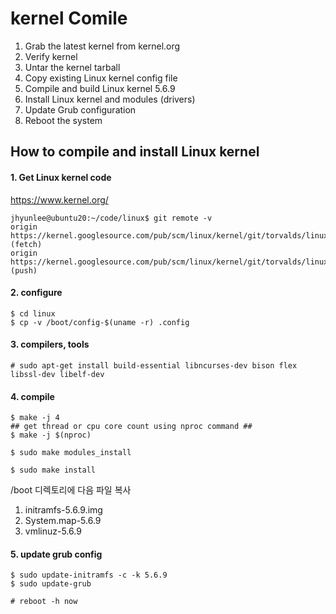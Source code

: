 # kernel Comile

1. Grab the latest kernel from kernel.org
2. Verify kernel
3. Untar the kernel tarball
4. Copy existing Linux kernel config file
5. Compile and build Linux kernel 5.6.9
6. Install Linux kernel and modules (drivers)
7. Update Grub configuration
8. Reboot the system



## How to compile and install Linux kernel

#### 1. Get  Linux kernel code

https://www.kernel.org/

```
jhyunlee@ubuntu20:~/code/linux$ git remote -v
origin	https://kernel.googlesource.com/pub/scm/linux/kernel/git/torvalds/linux.git (fetch)
origin	https://kernel.googlesource.com/pub/scm/linux/kernel/git/torvalds/linux.git (push)
```



#### 2. configure

```
$ cd linux
$ cp -v /boot/config-$(uname -r) .config
```



#### 3.  compilers,  tools

```
# sudo apt-get install build-essential libncurses-dev bison flex libssl-dev libelf-dev
```

#### 4. compile

```
$ make -j 4
## get thread or cpu core count using nproc command ##
$ make -j $(nproc)
```

```
$ sudo make modules_install
```

```
$ sudo make install
```

/boot 디렉토리에 다음 파일 복사

1. initramfs-5.6.9.img
2. System.map-5.6.9
3. vmlinuz-5.6.9



#### 5. update grub config

```
$ sudo update-initramfs -c -k 5.6.9
$ sudo update-grub
```

```
# reboot -h now
```

